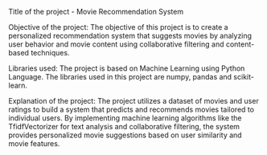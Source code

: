 Title of the project - Movie Recommendation System

Objective of the project: The objective of this project is to create a personalized recommendation system that suggests movies by analyzing user behavior and movie content using collaborative filtering and content-based techniques.

Libraries used: The project is based on Machine Learning using Python Language. The libraries used in this project are numpy, pandas and scikit-learn.

Explanation of the project: The project utilizes a dataset of movies and user ratings to build a system that predicts and recommends movies tailored to individual users. By implementing machine learning algorithms like the TfidfVectorizer for text analysis and collaborative filtering, the system provides personalized movie suggestions based on user similarity and movie features.
